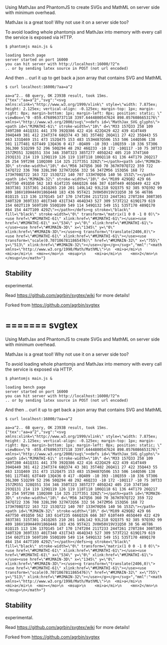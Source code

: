 
Using MathJax and PhantomJS to create SVGs and MathML on server side with minimum overhead.

MathJax is a great tool! Why not use it on a server side too?

To avoid loading whole phantomjs and MathJax into memory with every call the service is exposed via HTTP.

```
$ phantomjs main.js &

loading bench page
server started on port 16000
you can hit server with http://localhost:16000/?2^n
.. or by sending latex source in POST (not url encoded)
```

And then .. curl it up to get back a json array that contains SVG and MathML

```
$ curl localhost:16000/?aa=a^2

aa=a^2.. 6B query, OK 2393B result, took 15ms.
{"tex":"aa=a^2","svg":"<svg xmlns:xlink=\"http://www.w3.org/1999/xlink\" style=\"width: 7.875ex; height: 2.125ex; vertical-align: -0.125ex; margin-top: 1px; margin-right: 0px; margin-bottom: 1px; margin-left: 0px; position: static; \" viewBox=\"0 -859.4768963737118 3397.6444800547624 898.0576086653176\" xmlns=\"http://www.w3.org/2000/svg\"><defs id=\"MathJax_SVG_glyphs\"><path id=\"MJMATHI-61\" stroke-width=\"10\" d=\"M33 157Q33 258 109 349T280 441Q331 441 370 392Q386 422 416 422Q429 422 439 414T449 394Q449 381 412 234T374 68Q374 43 381 35T402 26Q411 27 422 35Q443 55 463 131Q469 151 473 152Q475 153 483 153H487Q506 153 506 144Q506 138 501 117T481 63T449 13Q436 0 417 -8Q409 -10 393 -10Q359 -10 336 5T306 36L300 51Q299 52 296 50Q294 48 292 46Q233 -10 172 -10Q117 -10 75 30T33 157ZM351 328Q351 334 346 350T323 385T277 405Q242 405 210 374T160 293Q131 214 119 129Q119 126 119 118T118 106Q118 61 136 44T179 26Q217 26 254 59T298 110Q300 114 325 217T351 328Z\"></path><path id=\"MJMAIN-3D\" stroke-width=\"10\" d=\"M56 347Q56 360 70 367H707Q722 359 722 347Q722 336 708 328L390 327H72Q56 332 56 347ZM56 153Q56 168 72 173H708Q722 163 722 153Q722 140 707 133H70Q56 140 56 153Z\"></path><path id=\"MJMAIN-32\" stroke-width=\"10\" d=\"M109 429Q82 429 66 447T50 491Q50 562 103 614T235 666Q326 666 387 610T449 465Q449 422 429 383T381 315T301 241Q265 210 201 149L142 93L218 92Q375 92 385 97Q392 99 409 186V189H449V186Q448 183 436 95T421 3V0H50V19V31Q50 38 56 46T86 81Q115 113 136 137Q145 147 170 174T204 211T233 244T261 278T284 308T305 340T320 369T333 401T340 431T343 464Q343 527 309 573T212 619Q179 619 154 602T119 569T109 550Q109 549 114 549Q132 549 151 535T170 489Q170 464 154 447T109 429Z\"></path></defs><g stroke=\"black\" fill=\"black\" stroke-width=\"0\" transform=\"matrix(1 0 0 -1 0 0)\"><use href=\"#MJMATHI-61\" xlink:href=\"#MJMATHI-61\"></use><use href=\"#MJMATHI-61\" x=\"534\" y=\"0\" xlink:href=\"#MJMATHI-61\"></use><use href=\"#MJMAIN-3D\" x=\"1345\" y=\"0\" xlink:href=\"#MJMAIN-3D\"></use><g transform=\"translate(2406,0)\"><use href=\"#MJMATHI-61\" xlink:href=\"#MJMATHI-61\"></use><use transform=\"scale(0.7071067811865476)\" href=\"#MJMAIN-32\" x=\"755\" y=\"513\" xlink:href=\"#MJMAIN-32\"></use></g></g></svg>","mml":"<math xmlns=\"http://www.w3.org/1998/Math/MathML\">\n  <mi>a</mi>\n  <mi>a</mi>\n  <mo>=</mo>\n  <msup>\n    <mi>a</mi>\n    <mn>2</mn>\n  </msup>\n</math>"}
```


Stability
---------

experimental.

Read https://github.com/agrbin/svgtex/wiki for more details!

Forked from https://github.com/agrbin/svgtex


=======
svgtex
======

Using MathJax and PhantomJS to create SVGs and MathML on server side with minimum overhead.

MathJax is a great tool! Why not use it on a server side too?

To avoid loading whole phantomjs and MathJax into memory with every call the service is exposed via HTTP.

```
$ phantomjs main.js &

loading bench page
server started on port 16000
you can hit server with http://localhost:16000/?2^n
.. or by sending latex source in POST (not url encoded)
```

And then .. curl it up to get back a json array that contains SVG and MathML

```
$ curl localhost:16000/?aa=a^2

aa=a^2.. 6B query, OK 2393B result, took 15ms.
{"tex":"aa=a^2","svg":"<svg xmlns:xlink=\"http://www.w3.org/1999/xlink\" style=\"width: 7.875ex; height: 2.125ex; vertical-align: -0.125ex; margin-top: 1px; margin-right: 0px; margin-bottom: 1px; margin-left: 0px; position: static; \" viewBox=\"0 -859.4768963737118 3397.6444800547624 898.0576086653176\" xmlns=\"http://www.w3.org/2000/svg\"><defs id=\"MathJax_SVG_glyphs\"><path id=\"MJMATHI-61\" stroke-width=\"10\" d=\"M33 157Q33 258 109 349T280 441Q331 441 370 392Q386 422 416 422Q429 422 439 414T449 394Q449 381 412 234T374 68Q374 43 381 35T402 26Q411 27 422 35Q443 55 463 131Q469 151 473 152Q475 153 483 153H487Q506 153 506 144Q506 138 501 117T481 63T449 13Q436 0 417 -8Q409 -10 393 -10Q359 -10 336 5T306 36L300 51Q299 52 296 50Q294 48 292 46Q233 -10 172 -10Q117 -10 75 30T33 157ZM351 328Q351 334 346 350T323 385T277 405Q242 405 210 374T160 293Q131 214 119 129Q119 126 119 118T118 106Q118 61 136 44T179 26Q217 26 254 59T298 110Q300 114 325 217T351 328Z\"></path><path id=\"MJMAIN-3D\" stroke-width=\"10\" d=\"M56 347Q56 360 70 367H707Q722 359 722 347Q722 336 708 328L390 327H72Q56 332 56 347ZM56 153Q56 168 72 173H708Q722 163 722 153Q722 140 707 133H70Q56 140 56 153Z\"></path><path id=\"MJMAIN-32\" stroke-width=\"10\" d=\"M109 429Q82 429 66 447T50 491Q50 562 103 614T235 666Q326 666 387 610T449 465Q449 422 429 383T381 315T301 241Q265 210 201 149L142 93L218 92Q375 92 385 97Q392 99 409 186V189H449V186Q448 183 436 95T421 3V0H50V19V31Q50 38 56 46T86 81Q115 113 136 137Q145 147 170 174T204 211T233 244T261 278T284 308T305 340T320 369T333 401T340 431T343 464Q343 527 309 573T212 619Q179 619 154 602T119 569T109 550Q109 549 114 549Q132 549 151 535T170 489Q170 464 154 447T109 429Z\"></path></defs><g stroke=\"black\" fill=\"black\" stroke-width=\"0\" transform=\"matrix(1 0 0 -1 0 0)\"><use href=\"#MJMATHI-61\" xlink:href=\"#MJMATHI-61\"></use><use href=\"#MJMATHI-61\" x=\"534\" y=\"0\" xlink:href=\"#MJMATHI-61\"></use><use href=\"#MJMAIN-3D\" x=\"1345\" y=\"0\" xlink:href=\"#MJMAIN-3D\"></use><g transform=\"translate(2406,0)\"><use href=\"#MJMATHI-61\" xlink:href=\"#MJMATHI-61\"></use><use transform=\"scale(0.7071067811865476)\" href=\"#MJMAIN-32\" x=\"755\" y=\"513\" xlink:href=\"#MJMAIN-32\"></use></g></g></svg>","mml":"<math xmlns=\"http://www.w3.org/1998/Math/MathML\">\n  <mi>a</mi>\n  <mi>a</mi>\n  <mo>=</mo>\n  <msup>\n    <mi>a</mi>\n    <mn>2</mn>\n  </msup>\n</math>"}
```


Stability
---------

experimental.

Read https://github.com/agrbin/svgtex/wiki for more details!

Forked from https://github.com/agrbin/svgtex


